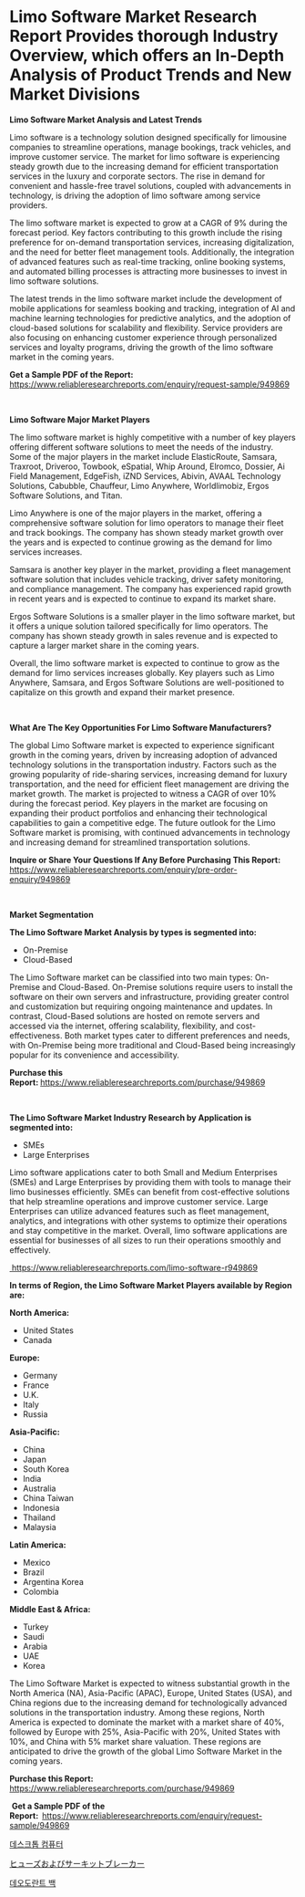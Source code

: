 <p><h1>Limo Software Market Research Report Provides thorough Industry Overview, which offers an In-Depth Analysis of Product Trends and New Market Divisions</h1></p><p><strong>Limo Software Market Analysis and Latest Trends</strong></p>
<p><p>Limo software is a technology solution designed specifically for limousine companies to streamline operations, manage bookings, track vehicles, and improve customer service. The market for limo software is experiencing steady growth due to the increasing demand for efficient transportation services in the luxury and corporate sectors. The rise in demand for convenient and hassle-free travel solutions, coupled with advancements in technology, is driving the adoption of limo software among service providers.</p><p>The limo software market is expected to grow at a CAGR of 9% during the forecast period. Key factors contributing to this growth include the rising preference for on-demand transportation services, increasing digitalization, and the need for better fleet management tools. Additionally, the integration of advanced features such as real-time tracking, online booking systems, and automated billing processes is attracting more businesses to invest in limo software solutions.</p><p>The latest trends in the limo software market include the development of mobile applications for seamless booking and tracking, integration of AI and machine learning technologies for predictive analytics, and the adoption of cloud-based solutions for scalability and flexibility. Service providers are also focusing on enhancing customer experience through personalized services and loyalty programs, driving the growth of the limo software market in the coming years.</p></p>
<p><strong>Get a Sample PDF of the Report:&nbsp;</strong> <a href="https://www.reliableresearchreports.com/enquiry/request-sample/949869">https://www.reliableresearchreports.com/enquiry/request-sample/949869</a></p>
<p>&nbsp;</p>
<p><strong>Limo Software Major Market Players</strong></p>
<p><p>The limo software market is highly competitive with a number of key players offering different software solutions to meet the needs of the industry. Some of the major players in the market include ElasticRoute, Samsara, Traxroot, Driveroo, Towbook, eSpatial, Whip Around, Elromco, Dossier, Ai Field Management, EdgeFish, iZND Services, Abivin, AVAAL Technology Solutions, Cabubble, Chauffeur, Limo Anywhere, Worldlimobiz, Ergos Software Solutions, and Titan.</p><p>Limo Anywhere is one of the major players in the market, offering a comprehensive software solution for limo operators to manage their fleet and track bookings. The company has shown steady market growth over the years and is expected to continue growing as the demand for limo services increases.</p><p>Samsara is another key player in the market, providing a fleet management software solution that includes vehicle tracking, driver safety monitoring, and compliance management. The company has experienced rapid growth in recent years and is expected to continue to expand its market share.</p><p>Ergos Software Solutions is a smaller player in the limo software market, but it offers a unique solution tailored specifically for limo operators. The company has shown steady growth in sales revenue and is expected to capture a larger market share in the coming years.</p><p>Overall, the limo software market is expected to continue to grow as the demand for limo services increases globally. Key players such as Limo Anywhere, Samsara, and Ergos Software Solutions are well-positioned to capitalize on this growth and expand their market presence.</p></p>
<p>&nbsp;</p>
<p><strong>What Are The Key Opportunities For Limo Software Manufacturers?</strong></p>
<p><p>The global Limo Software market is expected to experience significant growth in the coming years, driven by increasing adoption of advanced technology solutions in the transportation industry. Factors such as the growing popularity of ride-sharing services, increasing demand for luxury transportation, and the need for efficient fleet management are driving the market growth. The market is projected to witness a CAGR of over 10% during the forecast period. Key players in the market are focusing on expanding their product portfolios and enhancing their technological capabilities to gain a competitive edge. The future outlook for the Limo Software market is promising, with continued advancements in technology and increasing demand for streamlined transportation solutions.</p></p>
<p><strong>Inquire or Share Your Questions If Any Before Purchasing This Report:</strong> <a href="https://www.reliableresearchreports.com/enquiry/pre-order-enquiry/949869">https://www.reliableresearchreports.com/enquiry/pre-order-enquiry/949869</a></p>
<p>&nbsp;</p>
<p><strong>Market Segmentation</strong></p>
<p><strong>The Limo Software Market Analysis by types is segmented into:</strong></p>
<p><ul><li>On-Premise</li><li>Cloud-Based</li></ul></p>
<p><p>The Limo Software market can be classified into two main types: On-Premise and Cloud-Based. On-Premise solutions require users to install the software on their own servers and infrastructure, providing greater control and customization but requiring ongoing maintenance and updates. In contrast, Cloud-Based solutions are hosted on remote servers and accessed via the internet, offering scalability, flexibility, and cost-effectiveness. Both market types cater to different preferences and needs, with On-Premise being more traditional and Cloud-Based being increasingly popular for its convenience and accessibility.</p></p>
<p><strong>Purchase this Report:&nbsp;</strong><a href="https://www.reliableresearchreports.com/purchase/949869">https://www.reliableresearchreports.com/purchase/949869</a></p>
<p>&nbsp;</p>
<p><strong>The Limo Software Market Industry Research by Application is segmented into:</strong></p>
<p><ul><li>SMEs</li><li>Large Enterprises</li></ul></p>
<p><p>Limo software applications cater to both Small and Medium Enterprises (SMEs) and Large Enterprises by providing them with tools to manage their limo businesses efficiently. SMEs can benefit from cost-effective solutions that help streamline operations and improve customer service. Large Enterprises can utilize advanced features such as fleet management, analytics, and integrations with other systems to optimize their operations and stay competitive in the market. Overall, limo software applications are essential for businesses of all sizes to run their operations smoothly and effectively.</p></p>
<p><a href="https://www.reliableresearchreports.com/limo-software-r949869">&nbsp;https://www.reliableresearchreports.com/limo-software-r949869</a></p>
<p><strong>In terms of Region, the Limo Software Market Players available by Region are:</strong></p>
<p>
    <p> <strong> North America: </strong>
        <ul>
            <li>United States</li>
            <li>Canada</li>
        </ul>
        </p> 
    <p> <strong> Europe: </strong>
        <ul>
            <li>Germany</li>
            <li>France</li>
            <li>U.K.</li>
            <li>Italy</li>
            <li>Russia</li>
        </ul>
        </p> 
    <p> <strong> Asia-Pacific: </strong>
        <ul>
            <li>China</li>
            <li>Japan</li>
            <li>South Korea</li>
            <li>India</li>
            <li>Australia</li>
            <li>China Taiwan</li>
            <li>Indonesia</li>
            <li>Thailand</li>
            <li>Malaysia</li>
        </ul>
        </p> 
    <p> <strong> Latin America: </strong>
        <ul>
            <li>Mexico</li>
            <li>Brazil</li>
            <li>Argentina Korea</li>
            <li>Colombia</li>
        </ul>
        </p> 
    <p> <strong> Middle East & Africa: </strong>
        <ul>
            <li>Turkey</li>
            <li>Saudi</li>
            <li>Arabia</li>
            <li>UAE</li>
            <li>Korea</li>
        </ul>
    </p>
    </p>
<p><p>The Limo Software Market is expected to witness substantial growth in the North America (NA), Asia-Pacific (APAC), Europe, United States (USA), and China regions due to the increasing demand for technologically advanced solutions in the transportation industry. Among these regions, North America is expected to dominate the market with a market share of 40%, followed by Europe with 25%, Asia-Pacific with 20%, United States with 10%, and China with 5% market share valuation. These regions are anticipated to drive the growth of the global Limo Software Market in the coming years.</p></p>
<p><strong>Purchase this Report: </strong><a href="https://www.reliableresearchreports.com/purchase/949869">https://www.reliableresearchreports.com/purchase/949869</a></p>
<p>&nbsp;<strong>Get a Sample PDF of the Report:&nbsp;&nbsp;</strong><a href="https://www.reliableresearchreports.com/enquiry/request-sample/949869">https://www.reliableresearchreports.com/enquiry/request-sample/949869</a></p>
<p><strong></strong></p>
<p><p><a href="https://medium.com/@delaneywill28/%EB%8D%B0%EC%8A%A4%ED%81%AC%ED%86%B1-%EC%BB%B4%ED%93%A8%ED%84%B0-%EC%8B%9C%EC%9E%A5-%EA%B7%9C%EB%AA%A8-%EC%8B%9C%EC%9E%A5-%EC%A0%84%EB%A7%9D-%EB%B0%8F-%EC%8B%9C%EC%9E%A5-%EC%98%88%EC%B8%A1-2024%EB%85%84%EB%B6%80%ED%84%B0-2031%EB%85%84%EA%B9%8C%EC%A7%80-4effb575a55f">데스크톱 컴퓨터</a></p><p><a href="https://github.com/oqoeusbvpadwjs08/Market-Research-Report-List-2/blob/main/743785452985.md">ヒューズおよびサーキットブレーカー</a></p><p><a href="https://github.com/sougarounis/Market-Research-Report-List-3/blob/main/526606748828.md">데오도란트 백</a></p></p>